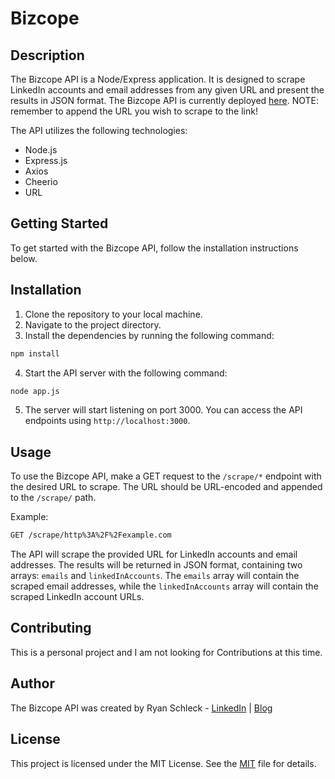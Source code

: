 # Bizcope

## Description
The Bizcope API is a Node/Express application. It is designed to scrape LinkedIn accounts and email addresses from any given URL and present the results in JSON format.  The Bizcope API is currently deployed [here](https://bizcope.onrender.com/scrape/).  NOTE: remember to append the URL you wish to scrape to the link!

The API utilizes the following technologies:
- Node.js
- Express.js
- Axios
- Cheerio
- URL

## Getting Started
To get started with the Bizcope API, follow the installation instructions below.

## Installation
1. Clone the repository to your local machine.
2. Navigate to the project directory.
3. Install the dependencies by running the following command:
```bash
npm install
```
4. Start the API server with the following command:
```bash
node app.js
```
5. The server will start listening on port 3000. You can access the API endpoints using `http://localhost:3000`.

## Usage
To use the Bizcope API, make a GET request to the `/scrape/*` endpoint with the desired URL to scrape. The URL should be URL-encoded and appended to the `/scrape/` path.

Example:
```bash
GET /scrape/http%3A%2F%2Fexample.com
```

The API will scrape the provided URL for LinkedIn accounts and email addresses. The results will be returned in JSON format, containing two arrays: `emails` and `linkedInAccounts`. The `emails` array will contain the scraped email addresses, while the `linkedInAccounts` array will contain the scraped LinkedIn account URLs.

## Contributing
This is a personal project and I am not looking for Contributions at this time.

## Author
The Bizcope API was created by Ryan Schleck - [LinkedIn](https://www.linkedin.com/in/ryan-schleck/) | [Blog](https://ryan-m-schleck.medium.com/)

## License
This project is licensed under the MIT License. See the [MIT](https://choosealicense.com/licenses/mit/) file for details.

